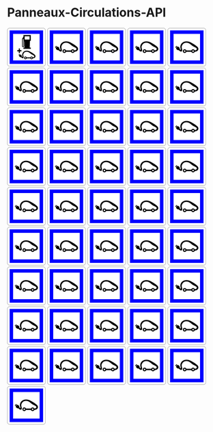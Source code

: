 # Panneaux-Circulations-API

<html>

<head>

<meta charset= "utf-8">

<link rel="stylesheet" href="cours.css">

</head>

<body>

<div class="conteneur">

<img class="sun" src="https://raw.githubusercontent.com/IDProjectFR/Panneaux-Circulations-API/main/Pictures/90px-France_road_sign_CE15g.svg.png" alt="Panneau Service">

<img class="sun" src="https://raw.githubusercontent.com/IDProjectFR/Panneaux-Circulations-API/main/Pictures/90px-France_road_sign_CE15i.svg.png" alt="Panneau Service">

<img class="sun" src="https://raw.githubusercontent.com/IDProjectFR/Panneaux-Circulations-API/main/Pictures/90px-France_road_sign_CE15i.svg.png" alt="Panneau Service">
<img class="sun" src="https://raw.githubusercontent.com/IDProjectFR/Panneaux-Circulations-API/main/Pictures/90px-France_road_sign_CE15i.svg.png" alt="Panneau Service">
<img class="sun" src="https://raw.githubusercontent.com/IDProjectFR/Panneaux-Circulations-API/main/Pictures/90px-France_road_sign_CE15i.svg.png" alt="Panneau Service">
<img class="sun" src="https://raw.githubusercontent.com/IDProjectFR/Panneaux-Circulations-API/main/Pictures/90px-France_road_sign_CE15i.svg.png" alt="Panneau Service">
<img class="sun" src="https://raw.githubusercontent.com/IDProjectFR/Panneaux-Circulations-API/main/Pictures/90px-France_road_sign_CE15i.svg.png" alt="Panneau Service">
<img class="sun" src="https://raw.githubusercontent.com/IDProjectFR/Panneaux-Circulations-API/main/Pictures/90px-France_road_sign_CE15i.svg.png" alt="Panneau Service">
<img class="sun" src="https://raw.githubusercontent.com/IDProjectFR/Panneaux-Circulations-API/main/Pictures/90px-France_road_sign_CE15i.svg.png" alt="Panneau Service">
<img class="sun" src="https://raw.githubusercontent.com/IDProjectFR/Panneaux-Circulations-API/main/Pictures/90px-France_road_sign_CE15i.svg.png" alt="Panneau Service">
<img class="sun" src="https://raw.githubusercontent.com/IDProjectFR/Panneaux-Circulations-API/main/Pictures/90px-France_road_sign_CE15i.svg.png" alt="Panneau Service">
<img class="sun" src="https://raw.githubusercontent.com/IDProjectFR/Panneaux-Circulations-API/main/Pictures/90px-France_road_sign_CE15i.svg.png" alt="Panneau Service">
<img class="sun" src="https://raw.githubusercontent.com/IDProjectFR/Panneaux-Circulations-API/main/Pictures/90px-France_road_sign_CE15i.svg.png" alt="Panneau Service">
<img class="sun" src="https://raw.githubusercontent.com/IDProjectFR/Panneaux-Circulations-API/main/Pictures/90px-France_road_sign_CE15i.svg.png" alt="Panneau Service">
<img class="sun" src="https://raw.githubusercontent.com/IDProjectFR/Panneaux-Circulations-API/main/Pictures/90px-France_road_sign_CE15i.svg.png" alt="Panneau Service">
<img class="sun" src="https://raw.githubusercontent.com/IDProjectFR/Panneaux-Circulations-API/main/Pictures/90px-France_road_sign_CE15i.svg.png" alt="Panneau Service">
<img class="sun" src="https://raw.githubusercontent.com/IDProjectFR/Panneaux-Circulations-API/main/Pictures/90px-France_road_sign_CE15i.svg.png" alt="Panneau Service">
<img class="sun" src="https://raw.githubusercontent.com/IDProjectFR/Panneaux-Circulations-API/main/Pictures/90px-France_road_sign_CE15i.svg.png" alt="Panneau Service">
<img class="sun" src="https://raw.githubusercontent.com/IDProjectFR/Panneaux-Circulations-API/main/Pictures/90px-France_road_sign_CE15i.svg.png" alt="Panneau Service">
<img class="sun" src="https://raw.githubusercontent.com/IDProjectFR/Panneaux-Circulations-API/main/Pictures/90px-France_road_sign_CE15i.svg.png" alt="Panneau Service">
<img class="sun" src="https://raw.githubusercontent.com/IDProjectFR/Panneaux-Circulations-API/main/Pictures/90px-France_road_sign_CE15i.svg.png" alt="Panneau Service">
<img class="sun" src="https://raw.githubusercontent.com/IDProjectFR/Panneaux-Circulations-API/main/Pictures/90px-France_road_sign_CE15i.svg.png" alt="Panneau Service">
<img class="sun" src="https://raw.githubusercontent.com/IDProjectFR/Panneaux-Circulations-API/main/Pictures/90px-France_road_sign_CE15i.svg.png" alt="Panneau Service">
<img class="sun" src="https://raw.githubusercontent.com/IDProjectFR/Panneaux-Circulations-API/main/Pictures/90px-France_road_sign_CE15i.svg.png" alt="Panneau Service">
<img class="sun" src="https://raw.githubusercontent.com/IDProjectFR/Panneaux-Circulations-API/main/Pictures/90px-France_road_sign_CE15i.svg.png" alt="Panneau Service">
<img class="sun" src="https://raw.githubusercontent.com/IDProjectFR/Panneaux-Circulations-API/main/Pictures/90px-France_road_sign_CE15i.svg.png" alt="Panneau Service">
<img class="sun" src="https://raw.githubusercontent.com/IDProjectFR/Panneaux-Circulations-API/main/Pictures/90px-France_road_sign_CE15i.svg.png" alt="Panneau Service">
<img class="sun" src="https://raw.githubusercontent.com/IDProjectFR/Panneaux-Circulations-API/main/Pictures/90px-France_road_sign_CE15i.svg.png" alt="Panneau Service">
<img class="sun" src="https://raw.githubusercontent.com/IDProjectFR/Panneaux-Circulations-API/main/Pictures/90px-France_road_sign_CE15i.svg.png" alt="Panneau Service">
<img class="sun" src="https://raw.githubusercontent.com/IDProjectFR/Panneaux-Circulations-API/main/Pictures/90px-France_road_sign_CE15i.svg.png" alt="Panneau Service">
<img class="sun" src="https://raw.githubusercontent.com/IDProjectFR/Panneaux-Circulations-API/main/Pictures/90px-France_road_sign_CE15i.svg.png" alt="Panneau Service">
<img class="sun" src="https://raw.githubusercontent.com/IDProjectFR/Panneaux-Circulations-API/main/Pictures/90px-France_road_sign_CE15i.svg.png" alt="Panneau Service">
<img class="sun" src="https://raw.githubusercontent.com/IDProjectFR/Panneaux-Circulations-API/main/Pictures/90px-France_road_sign_CE15i.svg.png" alt="Panneau Service">
<img class="sun" src="https://raw.githubusercontent.com/IDProjectFR/Panneaux-Circulations-API/main/Pictures/90px-France_road_sign_CE15i.svg.png" alt="Panneau Service">
<img class="sun" src="https://raw.githubusercontent.com/IDProjectFR/Panneaux-Circulations-API/main/Pictures/90px-France_road_sign_CE15i.svg.png" alt="Panneau Service">
<img class="sun" src="https://raw.githubusercontent.com/IDProjectFR/Panneaux-Circulations-API/main/Pictures/90px-France_road_sign_CE15i.svg.png" alt="Panneau Service">
<img class="sun" src="https://raw.githubusercontent.com/IDProjectFR/Panneaux-Circulations-API/main/Pictures/90px-France_road_sign_CE15i.svg.png" alt="Panneau Service">
<img class="sun" src="https://raw.githubusercontent.com/IDProjectFR/Panneaux-Circulations-API/main/Pictures/90px-France_road_sign_CE15i.svg.png" alt="Panneau Service">
<img class="sun" src="https://raw.githubusercontent.com/IDProjectFR/Panneaux-Circulations-API/main/Pictures/90px-France_road_sign_CE15i.svg.png" alt="Panneau Service">
<img class="sun" src="https://raw.githubusercontent.com/IDProjectFR/Panneaux-Circulations-API/main/Pictures/90px-France_road_sign_CE15i.svg.png" alt="Panneau Service">
<img class="sun" src="https://raw.githubusercontent.com/IDProjectFR/Panneaux-Circulations-API/main/Pictures/90px-France_road_sign_CE15i.svg.png" alt="Panneau Service">
<img class="sun" src="https://raw.githubusercontent.com/IDProjectFR/Panneaux-Circulations-API/main/Pictures/90px-France_road_sign_CE15i.svg.png" alt="Panneau Service">
<img class="sun" src="https://raw.githubusercontent.com/IDProjectFR/Panneaux-Circulations-API/main/Pictures/90px-France_road_sign_CE15i.svg.png" alt="Panneau Service">
<img class="sun" src="https://raw.githubusercontent.com/IDProjectFR/Panneaux-Circulations-API/main/Pictures/90px-France_road_sign_CE15i.svg.png" alt="Panneau Service">
<img class="sun" src="https://raw.githubusercontent.com/IDProjectFR/Panneaux-Circulations-API/main/Pictures/90px-France_road_sign_CE15i.svg.png" alt="Panneau Service">
<img class="sun" src="https://raw.githubusercontent.com/IDProjectFR/Panneaux-Circulations-API/main/Pictures/90px-France_road_sign_CE15i.svg.png" alt="Panneau Service">

</div>

</body>

</html>
